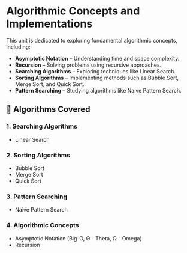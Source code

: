 # Algorithmic Concepts and Implementations

This unit is dedicated to exploring fundamental algorithmic concepts, including:

- **Asymptotic Notation** – Understanding time and space complexity.
- **Recursion** – Solving problems using recursive approaches.
- **Searching Algorithms** – Exploring techniques like Linear Search.
- **Sorting Algorithms** – Implementing methods such as Bubble Sort, Merge Sort, and Quick Sort.
- **Pattern Searching** – Studying algorithms like Naive Pattern Search.

## 📘 Algorithms Covered

### 1. **Searching Algorithms**

- Linear Search

### 2. **Sorting Algorithms**

- Bubble Sort  
- Merge Sort  
- Quick Sort

### 3. **Pattern Searching**

- Naive Pattern Search

### 4. **Algorithmic Concepts**

- Asymptotic Notation (Big-O, Θ - Theta, Ω - Omega)  
- Recursion
